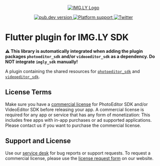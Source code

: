 <p align="center">
  <a href="https://img.ly/?utm_campaign=Projects&utm_source=Github&utm_medium=IMGLY&utm_content=Flutter"">
    <img src="https://uploads-ssl.webflow.com/5f7574bdf1696c4b4bf518ea/5f75b58e3a7013e64675400c_IMG_LY.svg" alt="IMG.LY Logo"/>
  </a>
</p>
<p align="center">
  <a href="https://pub.dev/packages/imgly_sdk">
    <img src="https://img.shields.io/pub/v/imgly_sdk?color=blue" alt="pub.dev version">
  </a>
  <a href="https://pub.dev/packages/imgly_sdk">
    <img src="https://img.shields.io/badge/platforms-android%20|%20ios-lightgrey.svg" alt="Platform support">
  </a>
  <a href="https://twitter.com/imgly">
    <img src="https://img.shields.io/badge/twitter-@imgly-blue.svg?style=flat" alt="Twitter">
  </a>
</p>

# Flutter plugin for IMG.LY SDK

**:warning: This library is automatically integrated when adding the plugin packages `photoeditor_sdk` and/or `videoeditor_sdk` as a dependency. Do NOT integrate `imgly_sdk` manually!**

A plugin containing the shared resources for [`photoeditor_sdk`](https://pub.dev/packages/photoeditor_sdk) and [`videoeditor_sdk`](https://pub.dev/packages/videoeditor_sdk).

## License Terms

Make sure you have a [commercial license](https://account.photoeditorsdk.com/pricing?utm_campaign=Projects&utm_source=Github&utm_medium=IMGLY&utm_content=Flutter) for PhotoEditor SDK and/or VideoEditor SDK before releasing your app.
A commercial license is required for any app or service that has any form of monetization: This includes free apps with in-app purchases or ad supported applications. Please contact us if you want to purchase the commercial license.

## Support and License

Use our [service desk](http://support.photoeditorsdk.com) for bug reports or support requests. To request a commercial license, please use the [license request form](https://account.photoeditorsdk.com/pricing?utm_campaign=Projects&utm_source=Github&utm_medium=IMGLY&utm_content=Flutter) on our website.
